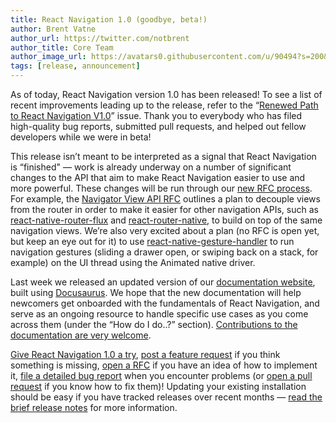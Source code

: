 ```yaml
---
title: React Navigation 1.0 (goodbye, beta!)
author: Brent Vatne
author_url: https://twitter.com/notbrent
author_title: Core Team
author_image_url: https://avatars0.githubusercontent.com/u/90494?s=200&v=4
tags: [release, announcement]
---
```


As of today, React Navigation version 1.0 has been released! To see a list of recent improvements leading up to the release, refer to the “[Renewed Path to React Navigation V1.0](https://github.com/react-navigation/react-navigation/issues/2585)” issue. Thank you to everybody who has filed high-quality bug reports, submitted pull requests, and helped out fellow developers while we were in beta!

<!--truncate-->

This release isn’t meant to be interpreted as a signal that React Navigation is “finished" &mdash; work is already underway on a number of significant changes to the API that aim to make React Navigation easier to use and more powerful. These changes will be run through our [new RFC process](https://github.com/react-navigation/rfcs). For example, the [Navigator View API RFC](https://github.com/react-navigation/rfcs/blob/master/text/0002-navigator-view-api.md) outlines a plan to decouple views from the router in order to make it easier for other navigation APIs, such as [react-native-router-flux](https://github.com/aksonov/react-native-router-flux) and [react-router-native](https://github.com/ReactTraining/react-router/tree/master/packages/react-router-native), to build on top of the same navigation views. We’re also very excited about a plan (no RFC is open yet, but keep an eye out for it) to use [react-native-gesture-handler](https://github.com/software-mansion/react-native-gesture-handler) to run navigation gestures (sliding a drawer open, or swiping back on a stack, for example) on the UI thread using the Animated native driver.

Last week we released an updated version of our [documentation website](/docs/1.x/getting-started), built using [Docusaurus](https://docusaurus.io/). We hope that the new documentation will help newcomers get onboarded with the fundamentals of React Navigation, and serve as an ongoing resource to handle specific use cases as you come across them (under the “How do I do..?” section). [Contributions to the documentation are very welcome](https://github.com/react-navigation/react-navigation.github.io).

[Give React Navigation 1.0 a try](/docs/1.x/getting-started), [post a feature request](https://react-navigation.canny.io/feature-requests) if you think something is missing, [open a RFC](https://github.com/react-navigation/rfcs) if you have an idea of how to implement it, [file a detailed bug report](https://github.com/react-navigation/react-navigation/issues) when you encounter problems (or [open a pull request](https://github.com/react-navigation/react-navigation/pulls) if you know how to fix them)! Updating your existing installation should be easy if you have tracked releases over recent months &mdash; [read the brief release notes](https://github.com/react-navigation/react-navigation/releases/tag/1.0.0) for more information.
